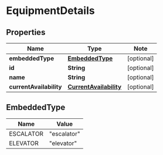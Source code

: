 # EquipmentDetails

## Properties

Name | Type | Note
---- | ---- | ----
**embeddedType** | [**EmbeddedType**](#EmbeddedType) | [optional] 
**id** | **String** | [optional] 
**name** | **String** | [optional] 
**currentAvailability** | [**CurrentAvailability**](CurrentAvailability.md) | [optional] 

## EmbeddedType

Name | Value
---- | -----
ESCALATOR | "escalator"
ELEVATOR | "elevator"

